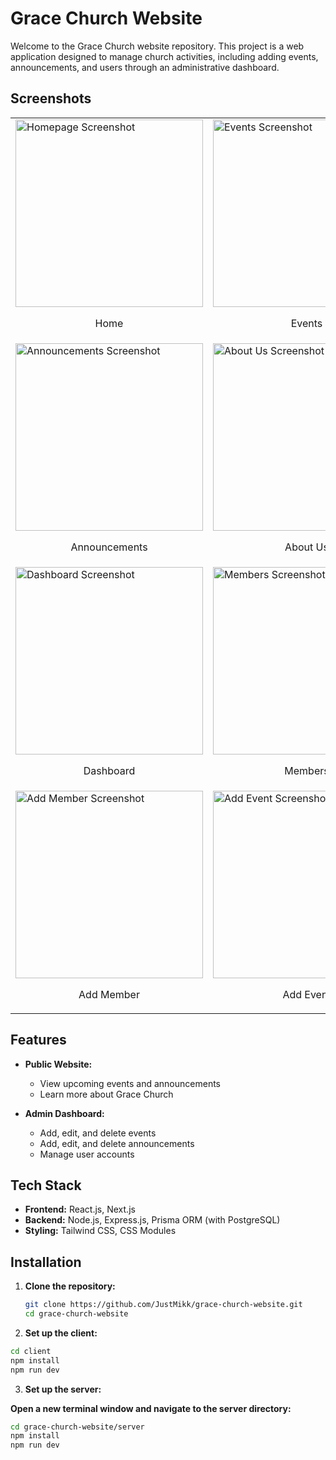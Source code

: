 # Grace Church Website

Welcome to the Grace Church website repository. This project is a web application designed to manage church activities, including adding events, announcements, and users through an administrative dashboard.

## Screenshots

<div align="center">

<table>
  <tr>
    <td>
      <img src="screenshot/readme-image(9).jpeg" alt="Homepage Screenshot" width="300"/>
      <p align="center">Home</p>
    </td>
    <td>
      <img src="screenshot/readme-image(8).jpeg" alt="Events Screenshot" width="300"/>
      <p align="center">Events</p>
    </td>
  </tr>
  <tr>
    <td>
      <img src="screenshot/readme-image(7).jpeg" alt="Announcements Screenshot" width="300"/>
      <p align="center">Announcements</p>
    </td>
    <td>
      <img src="/screenshot/readme-image(5).jpeg" alt="About Us Screenshot" width="300"/>
      <p align="center">About Us</p>
    </td>
  </tr>
  <tr>
    <td>
      <img src="screenshot/readme-image(4).jpeg" alt="Dashboard Screenshot" width="300"/>
      <p align="center">Dashboard</p>
    </td>
    <td>
      <img src="<screenshot/readme-image(3).jpeg>" alt="Members Screenshot" width="300"/>
      <p align="center">Members</p>
    </td>
  </tr>
  <tr>
    <td>
      <img src="screenshot/readme-image(2).jpeg" alt="Add Member Screenshot" width="300"/>
      <p align="center">Add Member</p>
    </td>
    <td>
      <img src="screenshot/readme-image(1).jpeg" alt="Add Event Screenshot" width="300"/>
      <p align="center">Add Event</p>
    </td>
  </tr>
</table>

</div>

## Features

- **Public Website:**

  - View upcoming events and announcements
  - Learn more about Grace Church

- **Admin Dashboard:**
  - Add, edit, and delete events
  - Add, edit, and delete announcements
  - Manage user accounts

## Tech Stack

- **Frontend:** React.js, Next.js
- **Backend:** Node.js, Express.js, Prisma ORM (with PostgreSQL)
- **Styling:** Tailwind CSS, CSS Modules

## Installation

1. **Clone the repository:**

   ```bash
   git clone https://github.com/JustMikk/grace-church-website.git
   cd grace-church-website

   ```
2.  **Set up the client:**

```bash
cd client
npm install
npm run dev
```

3.  **Set up the server:**

**Open a new terminal window and navigate to the server directory:**

```bash
cd grace-church-website/server
npm install
npm run dev
```
